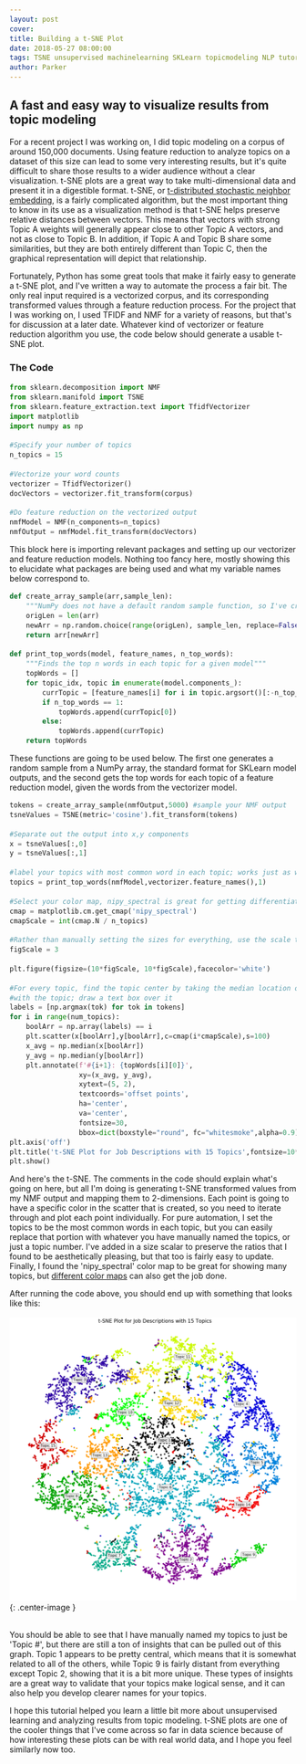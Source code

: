 ```yaml
---
layout: post
cover:
title: Building a t-SNE Plot
date: 2018-05-27 08:00:00
tags: TSNE unsupervised machinelearning SKLearn topicmodeling NLP tutorial
author: Parker
---
```


## A fast and easy way to visualize results from topic modeling

For a recent project I was working on, I did topic modeling on a corpus of around 150,000 documents. Using feature reduction to analyze topics on a dataset of this size can lead to some very interesting results, but it's quite difficult to share those results to a wider audience without a clear visualization. t-SNE plots are a great way to take multi-dimensional data and present it in a digestible format. t-SNE, or [t-distributed stochastic neighbor embedding](https://en.wikipedia.org/wiki/T-distributed_stochastic_neighbor_embedding), is a fairly complicated algorithm, but the most important thing to know in its use as a visualization method is that t-SNE helps preserve relative distances between vectors. This means that vectors with strong Topic A weights will generally appear close to other Topic A vectors, and not as close to Topic B. In addition, if Topic A and Topic B share some similarities, but they are both entirely different than Topic C, then the graphical representation will depict that relationship.

Fortunately, Python has some great tools that make it fairly easy to generate a t-SNE plot, and I've written a way to automate the process a fair bit. The only real input required is a vectorized corpus, and its corresponding transformed values through a feature reduction process. For the project that I was working on, I used TFIDF and NMF for a variety of reasons, but that's for discussion at a later date. Whatever kind of vectorizer or feature reduction algorithm you use, the code below should generate a usable t-SNE plot.

### The Code

``` python
from sklearn.decomposition import NMF
from sklearn.manifold import TSNE
from sklearn.feature_extraction.text import TfidfVectorizer
import matplotlib
import numpy as np

#Specify your number of topics
n_topics = 15

#Vectorize your word counts
vectorizer = TfidfVectorizer()
docVectors = vectorizer.fit_transform(corpus)

#Do feature reduction on the vectorized output
nmfModel = NMF(n_components=n_topics)
nmfOutput = nmfModel.fit_transform(docVectors)
```

This block here is importing relevant packages and setting up our vectorizer and feature reduction models. Nothing too fancy here, mostly showing this to elucidate what packages are being used and what my variable names below correspond to.

``` python
def create_array_sample(arr,sample_len):
    """NumPy does not have a default random sample function, so I've created one here"""
    origLen = len(arr)
    newArr = np.random.choice(range(origLen), sample_len, replace=False)       
    return arr[newArr]

def print_top_words(model, feature_names, n_top_words):
    """Finds the top n words in each topic for a given model"""
    topWords = []
    for topic_idx, topic in enumerate(model.components_):
        currTopic = [feature_names[i] for i in topic.argsort()[:-n_top_words - 1:-1]]
        if n_top_words == 1:
            topWords.append(currTopic[0])
        else:
            topWords.append(currTopic)
    return topWords
```

These functions are going to be used below. The first one generates a random sample from a NumPy array, the standard format for SKLearn model outputs, and the second gets the top words for each topic of a feature reduction model, given the words from the vectorizer model.

``` python
tokens = create_array_sample(nmfOutput,5000) #sample your NMF output
tsneValues = TSNE(metric='cosine').fit_transform(tokens)

#Separate out the output into x,y components
x = tsneValues[:,0]
y = tsneValues[:,1]

#label your topics with most common word in each topic; works just as well if topics is manually created
topics = print_top_words(nmfModel,vectorizer.feature_names(),1)

#Select your color map, nipy_spectral is great for getting differentiated and readable colors
cmap = matplotlib.cm.get_cmap('nipy_spectral')
cmapScale = int(cmap.N / n_topics)

#Rather than manually setting the sizes for everything, use the scale to keep everything in proportion
figScale = 3

plt.figure(figsize=(10*figScale, 10*figScale),facecolor='white')

#For every topic, find the topic center by taking the median location of all points associated
#with the topic; draw a text box over it
labels = [np.argmax(tok) for tok in tokens]
for i in range(num_topics):
    boolArr = np.array(labels) == i
    plt.scatter(x[boolArr],y[boolArr],c=cmap(i*cmapScale),s=100)
    x_avg = np.median(x[boolArr])
    y_avg = np.median(y[boolArr])
    plt.annotate(f'#{i+1}: {topWords[i][0]}',
                 xy=(x_avg, y_avg),
                 xytext=(5, 2),
                 textcoords='offset points',
                 ha='center',
                 va='center',
                 fontsize=30,
                 bbox=dict(boxstyle="round", fc="whitesmoke",alpha=0.9))
plt.axis('off')
plt.title('t-SNE Plot for Job Descriptions with 15 Topics',fontsize=10*figScale)
plt.show()
```

And here's the t-SNE. The comments in the code should explain what's going on here, but all I'm doing is generating t-SNE transformed values from my NMF output and mapping them to 2-dimensions. Each point is going to have a specific color in the scatter that is created, so you need to iterate through and plot each point individually. For pure automation, I set the topics to be the most common words in each topic, but you can easily replace that portion with whatever you have manually named the topics, or just a topic number. I've added in a size scalar to preserve the ratios that I found to be aesthetically pleasing, but that too is fairly easy to update. Finally, I found the 'nipy_spectral' color map to be great for showing many topics, but [different color maps](https://matplotlib.org/2.0.2/examples/color/colormaps_reference.html) can also get the job done.

After running the code above, you should end up with something that looks like this:
<br><br>
![Picture description](/assets/tsne/tsne.png){: .center-image }<br><br>

You should be able to see that I have manually named my topics to just be 'Topic #', but there are still a ton of insights that can be pulled out of this graph. Topic 1 appears to be pretty central, which means that it is somewhat related to all of the others, while Topic 9 is fairly distant from everything except Topic 2, showing that it is a bit more unique. These types of insights are a great way to validate that your topics make logical sense, and it can also help you develop clearer names for your topics.

I hope this tutorial helped you learn a little bit more about unsupervised learning and analyzing results from topic modeling. t-SNE plots are one of the cooler things that I've come across so far in data science because of how interesting these plots can be with real world data, and I hope you feel similarly now too.
